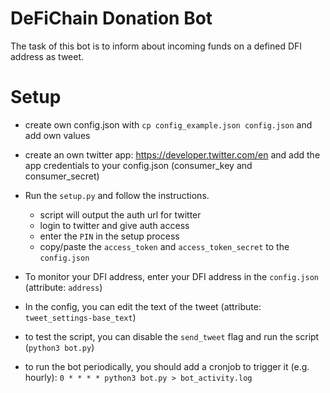 # DeFiChain Donation Bot

The task of this bot is to inform about incoming funds on a defined DFI address as tweet.


# Setup

* create own config.json with `cp config_example.json config.json` and add own values

* create an own twitter app: https://developer.twitter.com/en and add the app credentials to your config.json (consumer_key and consumer_secret)

* Run the `setup.py` and follow the instructions.

	- script will output the auth url for twitter
	- login to twitter and give auth access
	- enter the `PIN` in the setup process
	- copy/paste the `access_token` and `access_token_secret` to the `config.json`

* To monitor your DFI address, enter your DFI address in the `config.json` (attribute: `address`)

* In the config, you can edit the text of the tweet (attribute: `tweet_settings-base_text`)

* to test the script, you can disable the `send_tweet` flag and run the script (`python3 bot.py`)

* to run the bot periodically, you should add a cronjob to trigger it (e.g. hourly):
`0 * * * * python3 bot.py > bot_activity.log`

